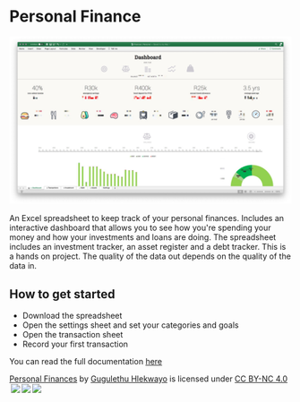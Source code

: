 # Personal Finance

![dashboard](/screenshots/current-dashboard-1961x1166.jpg)

An Excel spreadsheet to keep track of your personal finances. Includes an interactive dashboard that allows you to see how you're spending your money and how your investments and loans are doing. The spreadsheet includes an investment tracker, an asset register and a debt tracker. This is a hands on project. The quality of the data out depends on the quality of the data in.

## How to get started

-    Download the spreadsheet
-    Open the settings sheet and set your categories and goals
-    Open the transaction sheet
-    Record your first transaction

You can read the full documentation [here](https://github.com/gugulet-hu/personal-finances/wiki)

<p xmlns:dct="http://purl.org/dc/terms/" xmlns:cc="http://creativecommons.org/ns#" class="license-text"><a rel="cc:attributionURL" property="dct:title" href="gugulet.hu/projects#finances">Personal Finances</a> by <a rel="cc:attributionURL dct:creator" property="cc:attributionName" href="gugulet.hu">Gugulethu Hlekwayo</a> is licensed under <a rel="license" href="https://creativecommons.org/licenses/by-nc/4.0">CC BY-NC 4.0<img style="height:22px!important;margin-left:3px;vertical-align:text-bottom;" src="https://mirrors.creativecommons.org/presskit/icons/cc.svg?ref=chooser-v1" /><img style="height:22px!important;margin-left:3px;vertical-align:text-bottom;" src="https://mirrors.creativecommons.org/presskit/icons/by.svg?ref=chooser-v1" /><img style="height:22px!important;margin-left:3px;vertical-align:text-bottom;" src="https://mirrors.creativecommons.org/presskit/icons/nc.svg?ref=chooser-v1" /></a></p>
